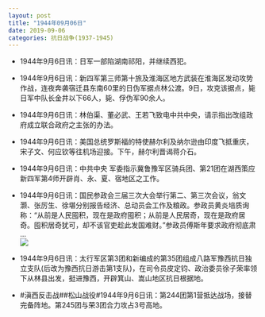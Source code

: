```yaml
---
layout: post
title: "1944年09月06日"
date: 2019-09-06
categories: 抗日战争(1937-1945)
---
```


<meta name="referrer" content="no-referrer" />

- 1944年9月6日讯：日军一部陷湖南祁阳，并继续西犯。 

- 1944年9月6日讯：新四军第三师第十旅及淮海区地方武装在淮海区发动攻势作战，连夜奔袭宿迁县东南60里的日伪军据点林公渡。9日，攻克该据点，毙日军中队长金井以下66人，毙、俘伪军90余人。 

- 1944年9月6日讯：林伯渠、董必武、王若飞致电中共中央，请示指出改组政府成立联合政府之主张的办法。 

- 1944年9月6日讯：美国总统罗斯福的特使赫尔利及纳尔逊由印度飞抵重庆，宋子文、何应钦等往机场迎接。下午，赫尔利晋谒蒋介石。 

- 1944年9月6日讯：中共中央 军委指示冀鲁豫军区骑兵团、第21团在湖西策应新四军第4师开辟肖、永、夏、宿地区之工作。 

- 1944年9月6日讯：国民参政会三届三次大会举行第二、第三次会议，翁文灏、张厉生、徐堪分别报告经济、总动员会工作及粮政。参政员黄炎培质询称：“从前是人民囤积，现在是政府囤积；从前是人民居奇，现在是政府居奇。囤积居奇犹可，却不该官吏趁此发国难财。”参政员傅斯年要求政府彻底肃 ... <br/><img src="https://wx2.sinaimg.cn/large/aca367d8ly1g6pnxlci6sj20c80aymx9.jpg" />

- 1944年9月6日讯：太行军区第3团和新编成的第35团组成八路军豫西抗日独立支队(后改为豫西抗日游击第1支队)，在司令员皮定钧、政治委员徐子荣率领下从林县出发，挺进豫西，开辟箕山、嵩山地区抗日根据地。 

- #滇西反击战##松山战役#1944年9月6日讯：第244团第1营抵达战场，接替完备阵地。第245团与荣3团合力攻占3号高地。 

